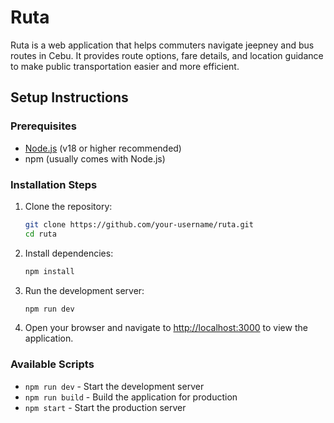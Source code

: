 # Ruta

Ruta is a web application that helps commuters navigate jeepney and bus routes in Cebu. It provides route options, fare details, and location guidance to make public transportation easier and more efficient.

## Setup Instructions

### Prerequisites
- [Node.js](https://nodejs.org/) (v18 or higher recommended)
- npm (usually comes with Node.js)

### Installation Steps

1. Clone the repository:
   ```bash
   git clone https://github.com/your-username/ruta.git
   cd ruta
   ```

2. Install dependencies:
   ```bash
   npm install
   ```

3. Run the development server:
   ```bash
   npm run dev
   ```

4. Open your browser and navigate to [http://localhost:3000](http://localhost:3000) to view the application.

### Available Scripts

- `npm run dev` - Start the development server
- `npm run build` - Build the application for production
- `npm start` - Start the production server

